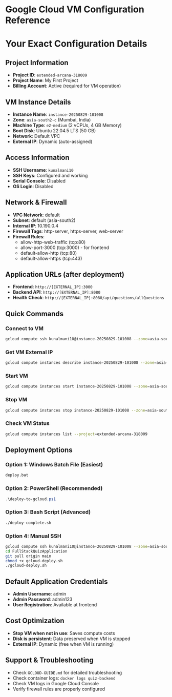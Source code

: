 # Google Cloud VM Configuration Reference
# Your Exact Configuration Details

## Project Information
- **Project ID**: `extended-arcana-318009`
- **Project Name**: My First Project
- **Billing Account**: Active (required for VM operation)

## VM Instance Details
- **Instance Name**: `instance-20250829-101008`
- **Zone**: `asia-south2-c` (Mumbai, India)
- **Machine Type**: `e2-medium` (2 vCPUs, 4 GB Memory)
- **Boot Disk**: Ubuntu 22.04.5 LTS (50 GB)
- **Network**: Default VPC
- **External IP**: Dynamic (auto-assigned)

## Access Information
- **SSH Username**: `kunalmani10`
- **SSH Keys**: Configured and working
- **Serial Console**: Disabled
- **OS Login**: Disabled

## Network & Firewall
- **VPC Network**: default
- **Subnet**: default (asia-south2)
- **Internal IP**: 10.190.0.4
- **Firewall Tags**: http-server, https-server, web-server
- **Firewall Rules**:
  - allow-http-web-traffic (tcp:80)
  - allow-port-3000 (tcp:3000) - for frontend
  - default-allow-http (tcp:80)
  - default-allow-https (tcp:443)

## Application URLs (after deployment)
- **Frontend**: `http://[EXTERNAL_IP]:3000`
- **Backend API**: `http://[EXTERNAL_IP]:8080`
- **Health Check**: `http://[EXTERNAL_IP]:8080/api/questions/allQuestions`

## Quick Commands

### Connect to VM
```bash
gcloud compute ssh kunalmani10@instance-20250829-101008 --zone=asia-south2-c --project=extended-arcana-318009
```

### Get VM External IP
```bash
gcloud compute instances describe instance-20250829-101008 --zone=asia-south2-c --project=extended-arcana-318009 --format="get(networkInterfaces[0].accessConfigs[0].natIP)"
```

### Start VM
```bash
gcloud compute instances start instance-20250829-101008 --zone=asia-south2-c --project=extended-arcana-318009
```

### Stop VM
```bash
gcloud compute instances stop instance-20250829-101008 --zone=asia-south2-c --project=extended-arcana-318009
```

### Check VM Status
```bash
gcloud compute instances list --project=extended-arcana-318009
```

## Deployment Options

### Option 1: Windows Batch File (Easiest)
```cmd
deploy.bat
```

### Option 2: PowerShell (Recommended)
```powershell
.\deploy-to-gcloud.ps1
```

### Option 3: Bash Script (Advanced)
```bash
./deploy-complete.sh
```

### Option 4: Manual SSH
```bash
gcloud compute ssh kunalmani10@instance-20250829-101008 --zone=asia-south2-c --project=extended-arcana-318009
cd FullStackQuizApplication
git pull origin main
chmod +x gcloud-deploy.sh
./gcloud-deploy.sh
```

## Default Application Credentials
- **Admin Username**: admin
- **Admin Password**: admin123
- **User Registration**: Available at frontend

## Cost Optimization
- **Stop VM when not in use**: Saves compute costs
- **Disk is persistent**: Data preserved when VM is stopped
- **External IP**: Dynamic (free when VM is running)

## Support & Troubleshooting
- Check `GCLOUD-GUIDE.md` for detailed troubleshooting
- Check container logs: `docker logs quiz-backend`
- Check VM logs in Google Cloud Console
- Verify firewall rules are properly configured
